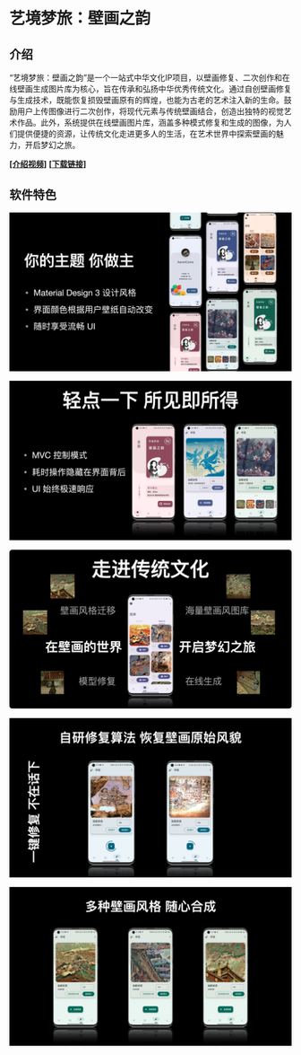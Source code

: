 # 艺境梦旅：壁画之韵

## 介绍

“艺境梦旅：壁画之韵”是一个一站式中华文化IP项目，以壁画修复、二次创作和在线壁画生成图片库为核心，旨在传承和弘扬中华优秀传统文化。通过自创壁画修复与生成技术，既能恢复损毁壁画原有的辉煌，也能为古老的艺术注入新的生命。鼓励用户上传图像进行二次创作，将现代元素与传统壁画结合，创造出独特的视觉艺术作品。此外，系统提供在线壁画图片库，涵盖多种模式修复和生成的图像，为人们提供便捷的资源，让传统文化走进更多人的生活，在艺术世界中探索壁画的魅力，开启梦幻之旅。 

[**[介绍视频]**](http://114.116.195.47:8001/static/intro-1080p.mov)  [**[下载链接]**](https://github.com/AaronComo/Escape/releases)



## 软件特色

![image-20240121120757857](README.assets/intro-1.png)

![image-20240121120925924](README.assets/intro-2.png)

![image-20240121121113538](README.assets/intro-3.png)

![image-20240121121202885](README.assets/intro-4.png)

![image-20240121121202885](README.assets/intro-5.png)



